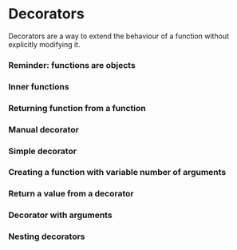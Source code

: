 # Decorators

Decorators are a way to extend the behaviour of a function without explicitly modifying it.

### Reminder: functions are objects

### Inner functions

### Returning function from a function

### Manual decorator

### Simple decorator

### Creating a function with variable number of arguments

### Return a value from a decorator 

### Decorator with arguments

### Nesting decorators
